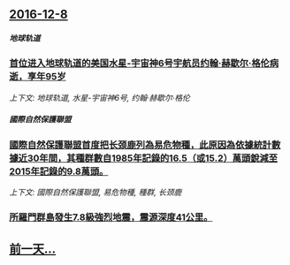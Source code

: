 ## [2016-12-8](/news/2016/12/8/index.md)

##### 地球轨道
### [首位进入地球轨道的美国水星-宇宙神6号宇航员约翰·赫歇尔·格伦病逝，享年95岁 ](/news/2016/12/8/首位进入地球轨道的美国水星-宇宙神6号宇航员约翰-赫歇尔-格伦病逝-享年95岁.md)
_上下文: 地球轨道, 水星-宇宙神6号, 约翰·赫歇尔·格伦_

##### 國際自然保護聯盟
### [國際自然保護聯盟首度把长颈鹿列為易危物種，此原因為依據統計數據近30年間，其種群數自1985年記錄的16.5（或15.2）萬頭銳減至2015年記錄的9.8萬頭。 ](/news/2016/12/8/國際自然保護聯盟首度把长颈鹿列為易危物種-此原因為依據統計數據近30年間-其種群數自1985年記錄的165-或152.md)
_上下文: 國際自然保護聯盟, 易危物種, 種群, 长颈鹿_

##### 
### [所羅門群島發生7.8級強烈地震，震源深度41公里。](/news/2016/12/8/所羅門群島發生78級強烈地震-震源深度41公里.md)
## [前一天...](/news/2016/12/7/index.md)

